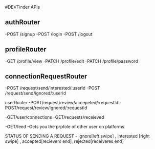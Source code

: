 #DEVTinder APIs

## authRouter
-POST /signup
-POST /login
-POST /logout

## profileRouter
-GET /profile/view
-PATCH /profile/edit
-PATCH /profile/password

## connectionRequestRouter
-POST /request/send/interested/:userId
-POST /request/send/ignored/:userId

userRouter
-POST/request/review/accepeted/:requestId
-POST/request/review/ignored/:requestId

-GET/user/connections
-GET/requests/receieved

-GET/feed -Gets you the prpfole of other user on platforms. 

STATUS OF SENDING A REQUEST - ignore[left swipe] , interested [right swipe] , accepted[recievers end], rejected[receiveres end]

